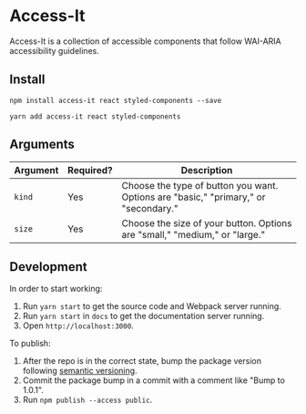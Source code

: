 # Access-It

Access-It is a collection of accessible components that follow WAI-ARIA accessibility guidelines.

## Install

```
npm install access-it react styled-components --save
```

```
yarn add access-it react styled-components
```

## Arguments

| Argument | Required? | Description                                                                         |
| -------- | --------- | ----------------------------------------------------------------------------------- |
| `kind `  | Yes       | Choose the type of button you want. Options are "basic," "primary," or "secondary." |
| `size`   | Yes       | Choose the size of your button. Options are "small," "medium," or "large."          |

## Development

In order to start working:

1. Run `yarn start` to get the source code and Webpack server running.
2. Run `yarn start` in `docs` to get the documentation server running.
3. Open `http://localhost:3000`.

To publish:

1. After the repo is in the correct state, bump the package version following [semantic versioning](https://semver.org/).
2. Commit the package bump in a commit with a comment like "Bump to 1.0.1".
3. Run `npm publish --access public`.
